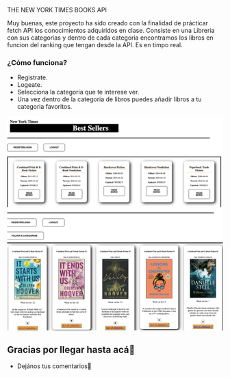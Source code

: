 THE NEW YORK TIMES BOOKS API

Muy buenas, este proyecto ha sido creado con la finalidad de prácticar fetch API los conocimientos adquiridos en clase. Consiste en una Libreria con sus categorias y dentro de cada categoria encontramos los libros en funcion del ranking que tengan desde la API. Es en timpo real.


### ¿Cómo funciona?

-  Registrate.
-  Logeate.
-  Selecciona la categoria que te interese ver.
-  Una vez dentro de la categoria de libros puedes añadir libros a tu categoria favoritos.

![npminstall!](./assets/Captura%20de%20pantalla%202023-01-18%20a%20las%2012.14.48.png)
![npminstall!](./assets/Captura%20de%20pantalla%202023-01-18%20a%20las%2012.15.02.png)
## Gracias por llegar hasta acá🎁

* Dejános tus comentarios📢
